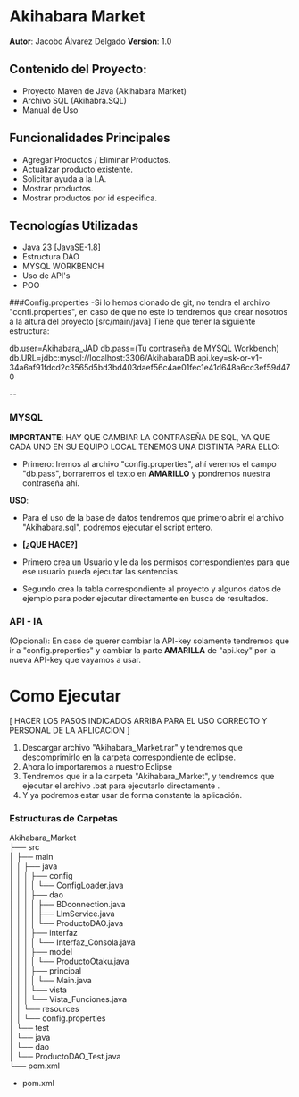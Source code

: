 # Akihabara Market

**Autor**: Jacobo Álvarez Delgado
**Version**: 1.0

## Contenido del Proyecto:

- Proyecto Maven de Java (Akihabara Market)
- Archivo SQL (Akihabra.SQL)
- Manual de Uso

## Funcionalidades Principales

- Agregar Productos / Eliminar Productos.
- Actualizar producto existente.
- Solicitar ayuda a la I.A.
- Mostrar productos.
- Mostrar productos por id especifica.

## Tecnologías Utilizadas

- Java 23 [JavaSE-1.8]
- Estructura DAO
- MYSQL WORKBENCH
- Uso de API's
- POO

###Config.properties
-Si lo hemos clonado de git, no tendra el archivo "confi.properties", en caso de que no este lo tendremos que crear nosotros a la altura del proyecto [src/main/java]
Tiene que tener la siguiente estructura:

db.user=Akihabara_JAD
db.pass=(Tu contraseña de MYSQL Workbench)
db.URL=jdbc:mysql://localhost:3306/AkihabaraDB
api.key=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

--
### MYSQL

**IMPORTANTE**: HAY QUE CAMBIAR LA CONTRASEÑA DE SQL, YA QUE CADA UNO EN SU EQUIPO LOCAL TENEMOS UNA DISTINTA PARA ELLO:

- Primero: Iremos al archivo "config.properties", ahí veremos el campo "db.pass", borraremos el texto en **AMARILLO** y pondremos nuestra contraseña ahí.

**USO**:
- Para el uso de la base de datos tendremos que primero abrir el archivo "Akihabara.sql", podremos ejecutar el script entero.

 - **[¿QUE HACE?]**
- Primero crea un Usuario y le da los permisos correspondientes para que ese usuario pueda ejecutar las sentencias.
- Segundo crea la tabla correspondiente al proyecto y algunos datos de ejemplo para poder ejecutar directamente en busca de resultados.

### API - IA

(Opcional): En caso de querer cambiar la API-key solamente tendremos que ir a "config.properties" y cambiar la parte **AMARILLA** de "api.key" por la nueva API-key que vayamos a usar.

# Como Ejecutar

[ HACER LOS PASOS INDICADOS ARRIBA PARA EL USO CORRECTO Y PERSONAL DE LA APLICACION ]

1. Descargar archivo "Akihabara_Market.rar" y tendremos que descomprimirlo en la carpeta correspondiente de eclipse.
2. Ahora lo importaremos a nuestro Eclipse
3. Tendremos que ir a la carpeta "Akihabara_Market", y tendremos que ejecutar el archivo .bat para ejecutarlo directamente .
4. Y ya podremos estar usar de forma constante la aplicación.

### Estructuras de Carpetas

Akihabara_Market <br>
├── src <br>
│   ├── main <br>
│   │   ├── java <br>
│   │   │   ├── config <br>
│   │   │   │   └── ConfigLoader.java <br>
│   │   │   ├── dao <br>
│   │   │   │   ├── BDconnection.java <br>
│   │   │   │   ├── LlmService.java <br>
│   │   │   │   └── ProductoDAO.java <br>
│   │   │   ├── interfaz <br>
│   │   │   │   └── Interfaz_Consola.java <br>
│   │   │   ├── model<br> 
│   │   │   │   └── ProductoOtaku.java<br>
│   │   │   ├── principal <br>
│   │   │   │   └── Main.java <br>
│   │   │   └── vista <br>
│   │   │       └── Vista_Funciones.java <br>
│   │   └── resources <br>
│   │       └── config.properties <br>
│   └── test <br>
│       └── java <br>
│           └── dao<br>
│               └── ProductoDAO_Test.java <br>
└── pom.xml <br>
      
  - pom.xml 
